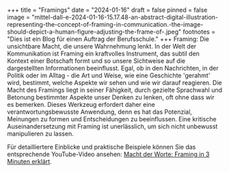 +++
title = "Framings"
date = "2024-01-16"
draft = false
pinned = false
image = "mittel-dall-e-2024-01-16-15.17.48-an-abstract-digital-illustration-representing-the-concept-of-framing-in-communication.-the-image-should-depict-a-human-figure-adjusting-the-frame-of-.jpeg"
footnotes = "Dies ist ein Blog für einen Auftrag der Berufsschule."
+++
Framing: Die unsichtbare Macht, die unsere Wahrnehmung lenkt. In der Welt der Kommunikation ist Framing ein kraftvolles Instrument, das subtil den Kontext einer Botschaft formt und so unsere Sichtweise auf die dargestellten Informationen beeinflusst. Egal, ob in den Nachrichten, in der Politik oder im Alltag - die Art und Weise, wie eine Geschichte 'gerahmt' wird, bestimmt, welche Aspekte wir sehen und wie wir darauf reagieren. Die Macht des Framings liegt in seiner Fähigkeit, durch gezielte Sprachwahl und Betonung bestimmter Aspekte unser Denken zu lenken, oft ohne dass wir es bemerken. Dieses Werkzeug erfordert daher eine verantwortungsbewusste Anwendung, denn es hat das Potenzial, Meinungen zu formen und Entscheidungen zu beeinflussen. Eine kritische Auseinandersetzung mit Framing ist unerlässlich, um sich nicht unbewusst manipulieren zu lassen.

Für detailliertere Einblicke und praktische Beispiele können Sie das entsprechende YouTube-Video ansehen: [Macht der Worte: Framing in 3 Minuten erklärt](https://www.youtube.com/watch?v=VNsL30-AMmE).